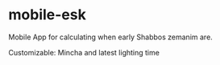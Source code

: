 # mobile-esk

Mobile App for calculating when early Shabbos zemanim are.

Customizable: Mincha and latest lighting time
